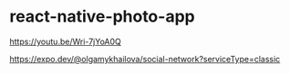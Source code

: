 # react-native-photo-app


https://youtu.be/Wri-7jYoA0Q

https://expo.dev/@olgamykhailova/social-network?serviceType=classic
